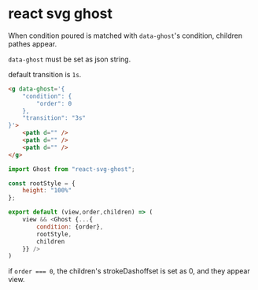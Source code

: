 # react svg ghost

When condition poured is matched with `data-ghost`'s condition, children pathes appear.

`data-ghost` must be set as json string.

default transition is `1s`.

```html
<g data-ghost='{
    "condition": {
        "order": 0
    },
    "transition": "3s"
}'>
    <path d="" />
    <path d="" />
    <path d="" />
</g>
```

```javascript
import Ghost from "react-svg-ghost";

const rootStyle = {
    height: "100%"
};

export default (view,order,children) => (
    view && <Ghost {...{
        condition: {order},
        rootStyle,
        children
    }} />
)
```

if `order === 0`, the children's strokeDashoffset is set as 0, and they appear view.
